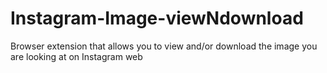 # Instagram-Image-viewNdownload
Browser extension that allows you to view and/or download the image you are looking at on Instagram web
